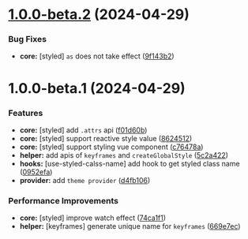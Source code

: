 # [1.0.0-beta.2](https://github.com/v-vibe/vue-styled-components/compare/v1.0.0-beta.1...v1.0.0-beta.2) (2024-04-29)


### Bug Fixes

* **core:** [styled] `as` does not take effect ([9f143b2](https://github.com/v-vibe/vue-styled-components/commit/9f143b2e534e4155d5593f450a1bb01287d82cdc))

# 1.0.0-beta.1 (2024-04-29)


### Features

* **core:** [styled] add `.attrs` api ([f01d60b](https://github.com/v-vibe/vue-styled-components/commit/f01d60b07812233da7372c3ed990f92d0a0c5ec3))
* **core:** [styled] support reactive style value ([8624512](https://github.com/v-vibe/vue-styled-components/commit/862451212c4d917ac6238e2bd4e52a7f454e226d))
* **core:** [styled] support styling vue component ([c76478a](https://github.com/v-vibe/vue-styled-components/commit/c76478a8836f2ba6de7494596b56da7ac180a740))
* **helper:** add apis of `keyframes` and `createGlobalStyle` ([5c2a422](https://github.com/v-vibe/vue-styled-components/commit/5c2a422a68cbdc8cd135121df39a08f4958cc143))
* **hooks:** [use-styled-calss-name] add hook to get styled class name ([0952efa](https://github.com/v-vibe/vue-styled-components/commit/0952efa81fee1494923eebe60e54a85de7402051))
* **provider:** add `theme provider` ([d4fb106](https://github.com/v-vibe/vue-styled-components/commit/d4fb106370ca594b6efa8001bc3c4d2d135b7a66))


### Performance Improvements

* **core:** [styled] improve watch effect ([74ca1f1](https://github.com/v-vibe/vue-styled-components/commit/74ca1f1819ed1575546ccdca817ab1c94a30ff81))
* **helper:** [keyframes] generate unique name for `keyframes` ([669e7ec](https://github.com/v-vibe/vue-styled-components/commit/669e7ec0e841d9ce2fe124fbace290ecf2ed7a11))
